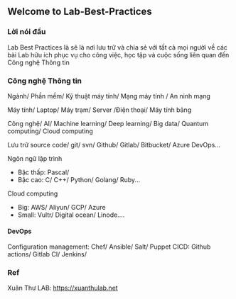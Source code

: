 ## Welcome to Lab-Best-Practices 

<!--

**Here are some ideas to get you started:**

🙋‍♀️ A short introduction - what is your organization all about?
🌈 Contribution guidelines - how can the community get involved?
👩‍💻 Useful resources - where can the community find your docs? Is there anything else the community should know?
🍿 Fun facts - what does your team eat for breakfast?
🧙 Remember, you can do mighty things with the power of [Markdown](https://docs.github.com/github/writing-on-github/getting-started-with-writing-and-formatting-on-github/basic-writing-and-formatting-syntax)
-->

### Lời nói đầu

Lab Best Practices là sẽ là nơi lưu trữ và chia sẻ với tất cả mọi người về các bài Lab hữu ích phục vụ cho công việc, học tập và cuộc sống liên quan đến Công nghệ Thông tin

### Công nghệ Thông tin

Ngành/ Phần mềm/ Kỹ thuật máy tính/ Mạng máy tính / An ninh mạng

Máy tính/ Laptop/ Máy trạm/ Server /Điện thoại/ Máy tính bảng

Công nghệ/ AI/ Machine learning/ Deep learning/ Big data/ Quantum computing/ Cloud computing

Lưu trữ source code/ git/ svn/ Github/ Gitlab/ Bitbucket/ Azure DevOps...

Ngôn ngữ lập trình
- Bậc thấp: Pascal/ 
- Bậc cao: C/ C++/ Python/ Golang/ Ruby...

Cloud computing
- Big: AWS/ Aliyun/ GCP/ Azure
- Small: Vultr/ Digital ocean/ Linode....

#### DevOps

Configuration management: Chef/ Ansible/ Salt/ Puppet
CICD: Github actions/ Gitlab CI/ Jenkins/

### Ref

Xuân Thư LAB: https://xuanthulab.net